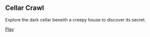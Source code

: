 ## Cellar Crawl

Explore the dark cellar beneith a creepy house to discover its secret.

[Play](cellar-crawl)
